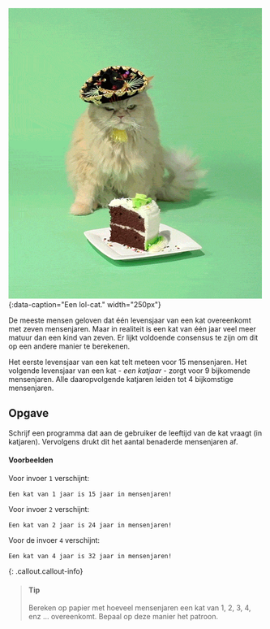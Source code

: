 ![Een lol-cat.](media/lol-cat.gif "Een lol-cat."){:data-caption="Een lol-cat." width="250px"}

De meeste mensen geloven dat één levensjaar van een kat overeenkomt met zeven mensenjaren. Maar in realiteit is een kat van één jaar veel meer matuur dan een kind van zeven. Er lijkt voldoende consensus te zijn om dit op een andere manier te berekenen.

Het eerste levensjaar van een kat telt meteen voor 15 mensenjaren. Het volgende levensjaar van een kat - *een katjaar* - zorgt voor 9 bijkomende mensenjaren. Alle daaropvolgende katjaren leiden tot 4 bijkomstige mensenjaren.

## Opgave
Schrijf een programma dat aan de gebruiker de leeftijd van de kat vraagt (in katjaren). Vervolgens drukt dit het aantal benaderde mensenjaren af.

#### Voorbeelden
Voor invoer `1` verschijnt:
```
Een kat van 1 jaar is 15 jaar in mensenjaren!
```

Voor invoer `2` verschijnt:
```
Een kat van 2 jaar is 24 jaar in mensenjaren!
```

Voor de invoer `4` verschijnt:
```
Een kat van 4 jaar is 32 jaar in mensenjaren!
```

{: .callout.callout-info}
> #### Tip
> Bereken op papier met hoeveel mensenjaren een kat van 1, 2, 3, 4, enz ... overeenkomt. Bepaal op deze manier het patroon.